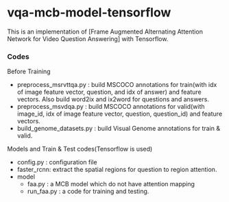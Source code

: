 # vqa-mcb-model-tensorflow

This is an implementation of [Frame Augmented Alternating Attention Network for Video Question Answering] with Tensorflow. 

### Codes

Before Training

- preprocess_msrvttqa.py : build MSCOCO annotations for train(with idx of image feature vector, question, and idx of answer) and feature vectors. Also build word2ix and ix2word for questions and answers.
- preprocess_msvdqa.py : build MSCOCO annotations for valid(with image_id, idx of image feature vector, question, question_id) and feature vectors.
- build_genome_datasets.py : build Visual Genome annotations for train & valid.

Models and Train & Test codes(Tensorflow is used)

- config.py : configuration file 
- faster_rcnn: extract the spatial regions for question to region attention.
- model
  - faa.py : a MCB model which do not have attention mapping
  - run_faa.py : a code for training and testing.




